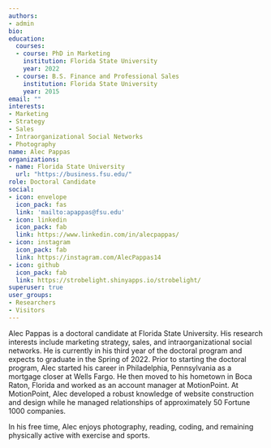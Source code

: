 ```yaml
---
authors:
- admin
bio: 
education:
  courses:
  - course: PhD in Marketing
    institution: Florida State University
    year: 2022
  - course: B.S. Finance and Professional Sales
    institution: Florida State University
    year: 2015
email: ""
interests:
- Marketing
- Strategy
- Sales
- Intraorganizational Social Networks
- Photography
name: Alec Pappas
organizations:
- name: Florida State University
  url: "https://business.fsu.edu/"
role: Doctoral Candidate
social:
- icon: envelope
  icon_pack: fas
  link: 'mailto:apappas@fsu.edu'
- icon: linkedin
  icon_pack: fab
  link: https://www.linkedin.com/in/alecpappas/
- icon: instagram
  icon_pack: fab
  link: https://instagram.com/AlecPappas14
- icon: github
  icon_pack: fab
  link: https://strobelight.shinyapps.io/strobelight/
superuser: true
user_groups:
- Researchers
- Visitors
---
```


Alec Pappas is a doctoral candidate at Florida State University. His research interests include marketing strategy, sales, and intraorganizational social networks. He is currently in his third year of the doctoral program and expects to graduate in the Spring of 2022. Prior to starting the doctoral program, Alec started his career in Philadelphia, Pennsylvania as a mortgage closer at Wells Fargo. He then moved to his hometown in Boca Raton, Florida and worked as an account manager at MotionPoint. At MotionPoint, Alec developed a robust knowledge of website construction and design while he managed relationships of approximately 50 Fortune 1000 companies.

In his free time, Alec enjoys photography, reading, coding, and remaining physically active with exercise and sports.
